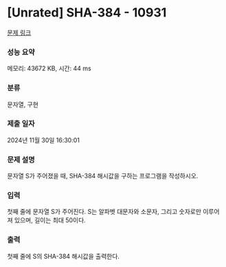 # [Unrated] SHA-384 - 10931 

[문제 링크](https://www.acmicpc.net/problem/10931) 

### 성능 요약

메모리: 43672 KB, 시간: 44 ms

### 분류

문자열, 구현

### 제출 일자

2024년 11월 30일 16:30:01

### 문제 설명

<p>문자열 S가 주어졌을 때, SHA-384 해시값을 구하는 프로그램을 작성하시오.</p>

### 입력 

 <p>첫째 줄에 문자열 S가 주어진다. S는 알파벳 대문자와 소문자, 그리고 숫자로만 이루어져 있으며, 길이는 최대 50이다.</p>

### 출력 

 <p>첫째 줄에 S의 SHA-384 해시값을 출력한다.</p>

